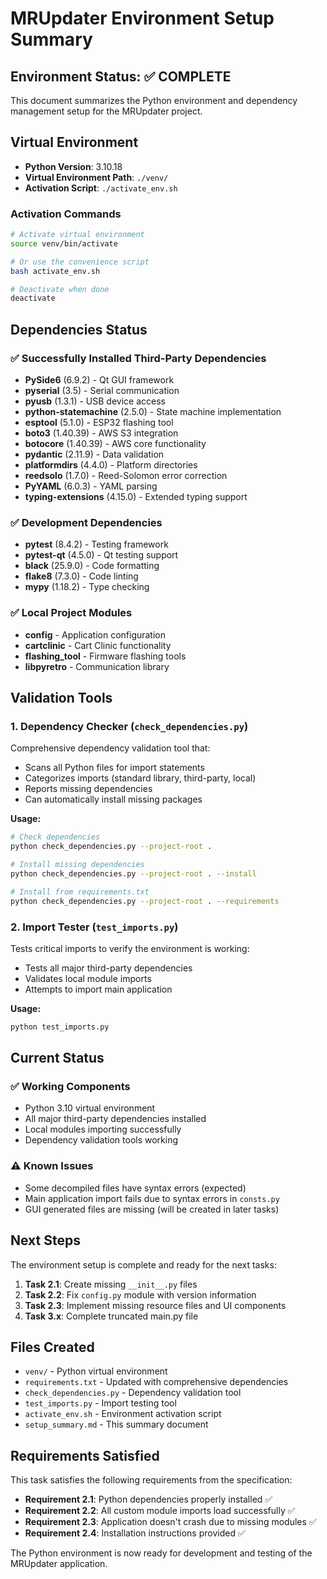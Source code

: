 # MRUpdater Environment Setup Summary

## Environment Status: ✅ COMPLETE

This document summarizes the Python environment and dependency management setup for the MRUpdater project.

## Virtual Environment

- **Python Version**: 3.10.18
- **Virtual Environment Path**: `./venv/`
- **Activation Script**: `./activate_env.sh`

### Activation Commands
```bash
# Activate virtual environment
source venv/bin/activate

# Or use the convenience script
bash activate_env.sh

# Deactivate when done
deactivate
```

## Dependencies Status

### ✅ Successfully Installed Third-Party Dependencies
- **PySide6** (6.9.2) - Qt GUI framework
- **pyserial** (3.5) - Serial communication
- **pyusb** (1.3.1) - USB device access
- **python-statemachine** (2.5.0) - State machine implementation
- **esptool** (5.1.0) - ESP32 flashing tool
- **boto3** (1.40.39) - AWS S3 integration
- **botocore** (1.40.39) - AWS core functionality
- **pydantic** (2.11.9) - Data validation
- **platformdirs** (4.4.0) - Platform directories
- **reedsolo** (1.7.0) - Reed-Solomon error correction
- **PyYAML** (6.0.3) - YAML parsing
- **typing-extensions** (4.15.0) - Extended typing support

### ✅ Development Dependencies
- **pytest** (8.4.2) - Testing framework
- **pytest-qt** (4.5.0) - Qt testing support
- **black** (25.9.0) - Code formatting
- **flake8** (7.3.0) - Code linting
- **mypy** (1.18.2) - Type checking

### ✅ Local Project Modules
- **config** - Application configuration
- **cartclinic** - Cart Clinic functionality
- **flashing_tool** - Firmware flashing tools
- **libpyretro** - Communication library

## Validation Tools

### 1. Dependency Checker (`check_dependencies.py`)
Comprehensive dependency validation tool that:
- Scans all Python files for import statements
- Categorizes imports (standard library, third-party, local)
- Reports missing dependencies
- Can automatically install missing packages

**Usage:**
```bash
# Check dependencies
python check_dependencies.py --project-root .

# Install missing dependencies
python check_dependencies.py --project-root . --install

# Install from requirements.txt
python check_dependencies.py --project-root . --requirements
```

### 2. Import Tester (`test_imports.py`)
Tests critical imports to verify the environment is working:
- Tests all major third-party dependencies
- Validates local module imports
- Attempts to import main application

**Usage:**
```bash
python test_imports.py
```

## Current Status

### ✅ Working Components
- Python 3.10 virtual environment
- All major third-party dependencies installed
- Local modules importing successfully
- Dependency validation tools working

### ⚠️ Known Issues
- Some decompiled files have syntax errors (expected)
- Main application import fails due to syntax errors in `consts.py`
- GUI generated files are missing (will be created in later tasks)

## Next Steps

The environment setup is complete and ready for the next tasks:

1. **Task 2.1**: Create missing `__init__.py` files
2. **Task 2.2**: Fix `config.py` module with version information
3. **Task 2.3**: Implement missing resource files and UI components
4. **Task 3.x**: Complete truncated main.py file

## Files Created

- `venv/` - Python virtual environment
- `requirements.txt` - Updated with comprehensive dependencies
- `check_dependencies.py` - Dependency validation tool
- `test_imports.py` - Import testing tool
- `activate_env.sh` - Environment activation script
- `setup_summary.md` - This summary document

## Requirements Satisfied

This task satisfies the following requirements from the specification:

- **Requirement 2.1**: Python dependencies properly installed ✅
- **Requirement 2.2**: All custom module imports load successfully ✅
- **Requirement 2.3**: Application doesn't crash due to missing modules ✅
- **Requirement 2.4**: Installation instructions provided ✅

The Python environment is now ready for development and testing of the MRUpdater application.